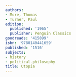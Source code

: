 ```yaml
---
authors:
- More, Thomas
- Turner, Paul
edition:
  published: '1965'
  publisher: Penguin Classics
goodreads: '415899'
isbn: '9780140441659'
published: '1516'
subjects:
- history
- political-philosophy
title: Utopia
---
```


